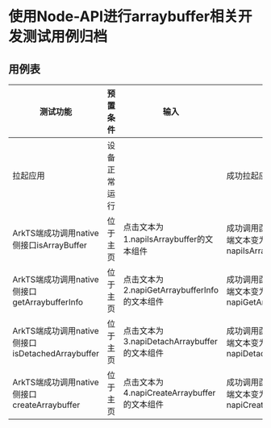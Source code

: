 #  使用Node-API进行arraybuffer相关开发测试用例归档

## 用例表

| 测试功能                                         | 预置条件     | 输入                                         | 预期输出                                                     | 测试结果 |
| ------------------------------------------------ | ------------ | -------------------------------------------- | ------------------------------------------------------------ | -------- |
| 拉起应用                                         | 设备正常运行 |                                              | 成功拉起应用                                                 | Pass     |
| ArkTS端成功调用native侧接口isArrayBuffer         | 位于主页     | 点击文本为1.napiIsArraybuffer的文本组件      | 成功调用函数输出日志，页面顶端文本变为Result: napiIsArraybufferSuccess | Pass     |
| ArkTS端成功调用native侧接口getArraybufferInfo    | 位于主页     | 点击文本为2.napiGetArraybufferInfo的文本组件 | 成功调用函数输出日志，页面顶端文本变为Result: napiGetArraybufferInfoSuccess | Pass     |
| ArkTS端成功调用native侧接口isDetachedArraybuffer | 位于主页     | 点击文本为3.napiDetachArraybuffer的文本组件  | 成功调用函数输出日志，页面顶端文本变为Result: napiDetachArraybufferSuccess | Pass     |
| ArkTS端成功调用native侧接口createArraybuffer     | 位于主页     | 点击文本为4.napiCreateArraybuffer的文本组件  | 成功调用函数输出日志，页面顶端文本变为Result: napiCreateArraybufferSuccess | Pass     |